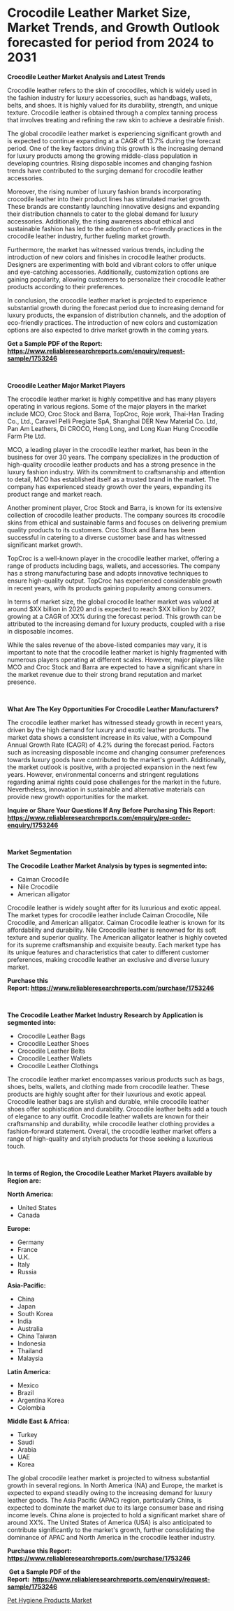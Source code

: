 <p><h1>Crocodile Leather Market Size, Market Trends, and Growth Outlook forecasted for period from 2024 to 2031</h1></p><p><strong>Crocodile Leather Market Analysis and Latest Trends</strong></p>
<p><p>Crocodile leather refers to the skin of crocodiles, which is widely used in the fashion industry for luxury accessories, such as handbags, wallets, belts, and shoes. It is highly valued for its durability, strength, and unique texture. Crocodile leather is obtained through a complex tanning process that involves treating and refining the raw skin to achieve a desirable finish.</p><p>The global crocodile leather market is experiencing significant growth and is expected to continue expanding at a CAGR of 13.7% during the forecast period. One of the key factors driving this growth is the increasing demand for luxury products among the growing middle-class population in developing countries. Rising disposable incomes and changing fashion trends have contributed to the surging demand for crocodile leather accessories.</p><p>Moreover, the rising number of luxury fashion brands incorporating crocodile leather into their product lines has stimulated market growth. These brands are constantly launching innovative designs and expanding their distribution channels to cater to the global demand for luxury accessories. Additionally, the rising awareness about ethical and sustainable fashion has led to the adoption of eco-friendly practices in the crocodile leather industry, further fueling market growth.</p><p>Furthermore, the market has witnessed various trends, including the introduction of new colors and finishes in crocodile leather products. Designers are experimenting with bold and vibrant colors to offer unique and eye-catching accessories. Additionally, customization options are gaining popularity, allowing customers to personalize their crocodile leather products according to their preferences.</p><p>In conclusion, the crocodile leather market is projected to experience substantial growth during the forecast period due to increasing demand for luxury products, the expansion of distribution channels, and the adoption of eco-friendly practices. The introduction of new colors and customization options are also expected to drive market growth in the coming years.</p></p>
<p><strong>Get a Sample PDF of the Report:&nbsp; <a href="https://www.reliableresearchreports.com/enquiry/request-sample/1753246">https://www.reliableresearchreports.com/enquiry/request-sample/1753246</a></strong></p>
<p>&nbsp;</p>
<p><strong>Crocodile Leather Major Market Players</strong></p>
<p><p>The crocodile leather market is highly competitive and has many players operating in various regions. Some of the major players in the market include MCO, Croc Stock and Barra, TopCroc, Roje work, Thai-Han Trading Co., Ltd., Caravel Pelli Pregiate SpA, Shanghai DER New Material Co. Ltd, Pan Am Leathers, Di CROCO, Heng Long, and Long Kuan Hung Crocodile Farm Pte Ltd.</p><p>MCO, a leading player in the crocodile leather market, has been in the business for over 30 years. The company specializes in the production of high-quality crocodile leather products and has a strong presence in the luxury fashion industry. With its commitment to craftsmanship and attention to detail, MCO has established itself as a trusted brand in the market. The company has experienced steady growth over the years, expanding its product range and market reach.</p><p>Another prominent player, Croc Stock and Barra, is known for its extensive collection of crocodile leather products. The company sources its crocodile skins from ethical and sustainable farms and focuses on delivering premium quality products to its customers. Croc Stock and Barra has been successful in catering to a diverse customer base and has witnessed significant market growth.</p><p>TopCroc is a well-known player in the crocodile leather market, offering a range of products including bags, wallets, and accessories. The company has a strong manufacturing base and adopts innovative techniques to ensure high-quality output. TopCroc has experienced considerable growth in recent years, with its products gaining popularity among consumers.</p><p>In terms of market size, the global crocodile leather market was valued at around $XX billion in 2020 and is expected to reach $XX billion by 2027, growing at a CAGR of XX% during the forecast period. This growth can be attributed to the increasing demand for luxury products, coupled with a rise in disposable incomes.</p><p>While the sales revenue of the above-listed companies may vary, it is important to note that the crocodile leather market is highly fragmented with numerous players operating at different scales. However, major players like MCO and Croc Stock and Barra are expected to have a significant share in the market revenue due to their strong brand reputation and market presence.</p></p>
<p>&nbsp;</p>
<p><strong>What Are The Key Opportunities For Crocodile Leather Manufacturers?</strong></p>
<p><p>The crocodile leather market has witnessed steady growth in recent years, driven by the high demand for luxury and exotic leather products. The market data shows a consistent increase in its value, with a Compound Annual Growth Rate (CAGR) of 4.2% during the forecast period. Factors such as increasing disposable income and changing consumer preferences towards luxury goods have contributed to the market's growth. Additionally, the market outlook is positive, with a projected expansion in the next few years. However, environmental concerns and stringent regulations regarding animal rights could pose challenges for the market in the future. Nevertheless, innovation in sustainable and alternative materials can provide new growth opportunities for the market.</p></p>
<p><strong>Inquire or Share Your Questions If Any Before Purchasing This Report: <a href="https://www.reliableresearchreports.com/enquiry/pre-order-enquiry/1753246">https://www.reliableresearchreports.com/enquiry/pre-order-enquiry/1753246</a></strong></p>
<p>&nbsp;</p>
<p><strong>Market Segmentation</strong></p>
<p><strong>The Crocodile Leather Market Analysis by types is segmented into:</strong></p>
<p><ul><li>Caiman Crocodile</li><li>Nile Crocodile</li><li>American alligator</li></ul></p>
<p><p>Crocodile leather is widely sought after for its luxurious and exotic appeal. The market types for crocodile leather include Caiman Crocodile, Nile Crocodile, and American alligator. Caiman Crocodile leather is known for its affordability and durability. Nile Crocodile leather is renowned for its soft texture and superior quality. The American alligator leather is highly coveted for its supreme craftsmanship and exquisite beauty. Each market type has its unique features and characteristics that cater to different customer preferences, making crocodile leather an exclusive and diverse luxury market.</p></p>
<p><strong>Purchase this Report:&nbsp;<a href="https://www.reliableresearchreports.com/purchase/1753246">https://www.reliableresearchreports.com/purchase/1753246</a></strong></p>
<p>&nbsp;</p>
<p><strong>The Crocodile Leather Market Industry Research by Application is segmented into:</strong></p>
<p><ul><li>Crocodile Leather Bags</li><li>Crocodile Leather Shoes</li><li>Crocodile Leather Belts</li><li>Crocodile Leather Wallets</li><li>Crocodile Leather Clothings</li></ul></p>
<p><p>The crocodile leather market encompasses various products such as bags, shoes, belts, wallets, and clothing made from crocodile leather. These products are highly sought after for their luxurious and exotic appeal. Crocodile leather bags are stylish and durable, while crocodile leather shoes offer sophistication and durability. Crocodile leather belts add a touch of elegance to any outfit. Crocodile leather wallets are known for their craftsmanship and durability, while crocodile leather clothing provides a fashion-forward statement. Overall, the crocodile leather market offers a range of high-quality and stylish products for those seeking a luxurious touch.</p></p>
<p>&nbsp;</p>
<p><strong>In terms of Region, the Crocodile Leather Market Players available by Region are:</strong></p>
<p>
    <p> <strong> North America: </strong>
        <ul>
            <li>United States</li>
            <li>Canada</li>
        </ul>
        </p> 
    <p> <strong> Europe: </strong>
        <ul>
            <li>Germany</li>
            <li>France</li>
            <li>U.K.</li>
            <li>Italy</li>
            <li>Russia</li>
        </ul>
        </p> 
    <p> <strong> Asia-Pacific: </strong>
        <ul>
            <li>China</li>
            <li>Japan</li>
            <li>South Korea</li>
            <li>India</li>
            <li>Australia</li>
            <li>China Taiwan</li>
            <li>Indonesia</li>
            <li>Thailand</li>
            <li>Malaysia</li>
        </ul>
        </p> 
    <p> <strong> Latin America: </strong>
        <ul>
            <li>Mexico</li>
            <li>Brazil</li>
            <li>Argentina Korea</li>
            <li>Colombia</li>
        </ul>
        </p> 
    <p> <strong> Middle East & Africa: </strong>
        <ul>
            <li>Turkey</li>
            <li>Saudi</li>
            <li>Arabia</li>
            <li>UAE</li>
            <li>Korea</li>
        </ul>
    </p>
    </p>
<p><p>The global crocodile leather market is projected to witness substantial growth in several regions. In North America (NA) and Europe, the market is expected to expand steadily owing to the increasing demand for luxury leather goods. The Asia Pacific (APAC) region, particularly China, is expected to dominate the market due to its large consumer base and rising income levels. China alone is projected to hold a significant market share of around XX%. The United States of America (USA) is also anticipated to contribute significantly to the market's growth, further consolidating the dominance of APAC and North America in the crocodile leather industry.</p></p>
<p><strong>Purchase this Report: <a href="https://www.reliableresearchreports.com/purchase/1753246">https://www.reliableresearchreports.com/purchase/1753246</a></strong></p>
<p>&nbsp;<strong>Get a Sample PDF of the Report:&nbsp;&nbsp;<a href="https://www.reliableresearchreports.com/enquiry/request-sample/1753246">https://www.reliableresearchreports.com/enquiry/request-sample/1753246</a></strong></p>
<p><strong></strong></p>
<p><p><a href="https://github.com/antony131rp/Market-Research-Report-List-1/blob/main/pet-hygiene-products-market.md">Pet Hygiene Products Market</a></p></p>